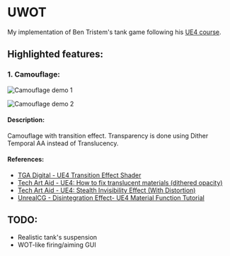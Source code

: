 # UWOT
My implementation of Ben Tristem's tank game following his [UE4 course](https://www.udemy.com/unrealcourse/).

## Highlighted features:

### 1. Camouflage:

![Camouflage demo 1](https://github.com/megafirzen/UWOT/blob/master/RawContent/Images/Demo_Camo001.gif "Material demo")

![Camouflage demo 2](https://github.com/megafirzen/UWOT/blob/master/RawContent/Images/Demo_Camo002.gif "In-game demo")

#### Description:
Camouflage with transition effect. Transparency is done using Dither Temporal AA instead of Translucency.

#### References:
- [TGA Digital - UE4 Transition Effect Shader](https://youtu.be/_vGLVXHEQDQ)
- [Tech Art Aid - UE4: How to fix translucent materials (dithered opacity)](https://youtu.be/ieHpTG_P8Q0)
- [Tech Art Aid - UE4: Stealth Invisibility Effect (With Distortion)](https://youtu.be/9ZawosRVZrs)
- [UnrealCG - Disintegration Effect- UE4 Material Function Tutorial](https://youtu.be/gldIJGqlWf0)
## TODO:
- Realistic tank's suspension
- WOT-like firing/aiming GUI
